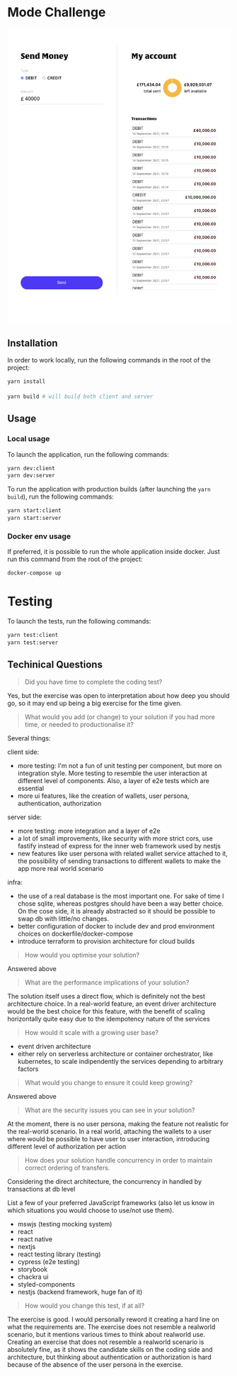 # Mode Challenge

![Home Page](/app-view.png)

## Installation

In order to work locally, run the following commands in the root of the project:

```bash
yarn install

yarn build # will build both client and server
```

## Usage

### Local usage

To launch the application, run the following commands:

```bash
yarn dev:client
yarn dev:server
```

To run the application with production builds (after launching the `yarn build`), run the following commands:

```bash
yarn start:client
yarn start:server
```

### Docker env usage

If preferred, it is possible to run the whole application inside docker.
Just run this command from the root of the project:

```bash
docker-compose up
```

# Testing

To launch the tests, run the following commands:

```bash
yarn test:client
yarn test:server
```

## Techinical Questions

> Did you have time to complete the coding test?

Yes, but the exercise was open to interpretation about how deep you should go, so it may end up being a big exercise for the time given.

> What would you add (or change) to your solution if you had more time, or needed to productionalise it?

Several things:

client side:

- more testing: I'm not a fun of unit testing per component, but more on integration style. More testing to resemble the user interaction at different level of components. Also, a layer of e2e tests which are essential
- more ui features, like the creation of wallets, user persona, authentication, authorization

server side:

- more testing: more integration and a layer of e2e
- a lot of small improvements, like security with more strict cors, use fastify instead of express for the inner web framework used by nestjs
- new features like user persona with related wallet service attached to it, the possibility of sending transactions to different wallets to make the app more real world scenario

infra:

- the use of a real database is the most important one. For sake of time I chose sqlite, whereas postgres should have been a way better choice. On the cose side, it is already abstracted so it should be possible to swap db with little/no changes.
- better configuration of docker to include dev and prod environment choices on dockerfile/docker-compose
- introduce terraform to provision architecture for cloud builds

> How would you optimise your solution?

Answered above

> What are the performance implications of your solution?

The solution itself uses a direct flow, which is definitely not the best architecture choice. In a real-world feature, an event driver architecture would be the best choice for this feature, with the benefit of scaling horizontally quite easy due to the idempotency nature of the services

> How would it scale with a growing user base?

- event driven architecture
- either rely on serverless architecture or container orchestrator, like kubernetes, to scale indipendently the services depending to arbitrary factors

> What would you change to ensure it could keep growing?

Answered above

> What are the security issues you can see in your solution?

At the moment, there is no user persona, making the feature not realistic for the real-world scenario.
In a real world, attaching the wallets to a user where would be possible to have user to user interaction, introducing different level of authorization per action

> How does your solution handle concurrency in order to maintain correct ordering of transfers.

Considering the direct architecture, the concurrency in handled by transactions at db level

List a few of your preferred JavaScript frameworks (also let us know in which situations you would choose to use/not use them).

- mswjs (testing mocking system)
- react
- react native
- nextjs
- react testing library (testing)
- cypress (e2e testing)
- storybook
- chackra ui
- styled-components
- nestjs (backend framework, huge fan of it)

> How would you change this test, if at all?

The exercise is good. I would personally reword it creating a hard line on what the requirements are.
The exercise does not resemble a realworld scenario, but it mentions various times to
think about realworld use.
Creating an exercise that does not resemble a realworld scenario is absolutely fine, as it shows the candidate skills on the coding side and architecture, but thinking about authentication or authorization is hard because of the absence of the user persona in the exercise.
